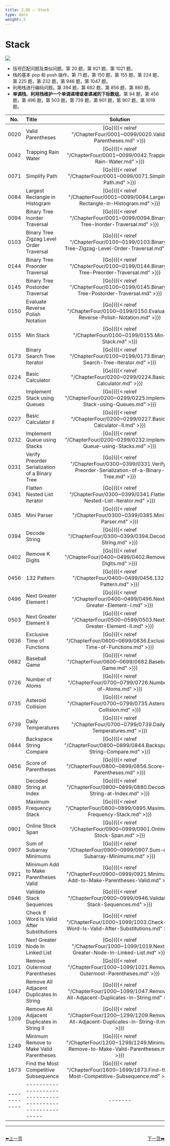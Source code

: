```yaml
---
title: 2.05 ✅ Stack
type: docs
weight: 5
---
```


# Stack

![](https://img.halfrost.com/Leetcode/Stack.png)

- 括号匹配问题及类似问题。第 20 题，第 921 题，第 1021 题。
- 栈的基本 pop 和 push 操作。第 71 题，第 150 题，第 155 题，第 224 题，第 225 题，第 232 题，第 946 题，第 1047 题。
- 利用栈进行编码问题。第 394 题，第 682 题，第 856 题，第 880 题。
- **单调栈**。**利用栈维护一个单调递增或者递减的下标数组**。第 84 题，第 456 题，第 496 题，第 503 题，第 739 题，第 901 题，第 907 题，第 1019 题。



| No.      | Title | Solution | Difficulty | TimeComplexity | SpaceComplexity |Favorite| Acceptance |
|:--------:|:------- | :--------: | :----------: | :----: | :-----: | :-----: |:-----: |
|0020|Valid Parentheses|[Go]({{< relref "/ChapterFour/0001~0099/0020.Valid-Parentheses.md" >}})|Easy| O(log n)| O(1)||40.1%|
|0042|Trapping Rain Water|[Go]({{< relref "/ChapterFour/0001~0099/0042.Trapping-Rain-Water.md" >}})|Hard| O(n)| O(1)|❤️|52.0%|
|0071|Simplify Path|[Go]({{< relref "/ChapterFour/0001~0099/0071.Simplify-Path.md" >}})|Medium| O(n)| O(n)|❤️|35.2%|
|0084|Largest Rectangle in Histogram|[Go]({{< relref "/ChapterFour/0001~0099/0084.Largest-Rectangle-in-Histogram.md" >}})|Hard| O(n)| O(n)|❤️|37.7%|
|0094|Binary Tree Inorder Traversal|[Go]({{< relref "/ChapterFour/0001~0099/0094.Binary-Tree-Inorder-Traversal.md" >}})|Easy| O(n)| O(1)||66.7%|
|0103|Binary Tree Zigzag Level Order Traversal|[Go]({{< relref "/ChapterFour/0100~0199/0103.Binary-Tree-Zigzag-Level-Order-Traversal.md" >}})|Medium| O(n)| O(n)||50.8%|
|0144|Binary Tree Preorder Traversal|[Go]({{< relref "/ChapterFour/0100~0199/0144.Binary-Tree-Preorder-Traversal.md" >}})|Easy| O(n)| O(1)||58.2%|
|0145|Binary Tree Postorder Traversal|[Go]({{< relref "/ChapterFour/0100~0199/0145.Binary-Tree-Postorder-Traversal.md" >}})|Easy| O(n)| O(1)||58.6%|
|0150|Evaluate Reverse Polish Notation|[Go]({{< relref "/ChapterFour/0100~0199/0150.Evaluate-Reverse-Polish-Notation.md" >}})|Medium| O(n)| O(1)||38.6%|
|0155|Min Stack|[Go]({{< relref "/ChapterFour/0100~0199/0155.Min-Stack.md" >}})|Easy| O(n)| O(n)||47.1%|
|0173|Binary Search Tree Iterator|[Go]({{< relref "/ChapterFour/0100~0199/0173.Binary-Search-Tree-Iterator.md" >}})|Medium| O(n)| O(1)||61.1%|
|0224|Basic Calculator|[Go]({{< relref "/ChapterFour/0200~0299/0224.Basic-Calculator.md" >}})|Hard| O(n)| O(n)||38.4%|
|0225|Implement Stack using Queues|[Go]({{< relref "/ChapterFour/0200~0299/0225.Implement-Stack-using-Queues.md" >}})|Easy| O(n)| O(n)||48.3%|
|0227|Basic Calculator II|[Go]({{< relref "/ChapterFour/0200~0299/0227.Basic-Calculator-II.md" >}})|Medium||||39.0%|
|0232|Implement Queue using Stacks|[Go]({{< relref "/ChapterFour/0200~0299/0232.Implement-Queue-using-Stacks.md" >}})|Easy| O(n)| O(n)||53.1%|
|0331|Verify Preorder Serialization of a Binary Tree|[Go]({{< relref "/ChapterFour/0300~0399/0331.Verify-Preorder-Serialization-of-a-Binary-Tree.md" >}})|Medium| O(n)| O(1)||41.3%|
|0341|Flatten Nested List Iterator|[Go]({{< relref "/ChapterFour/0300~0399/0341.Flatten-Nested-List-Iterator.md" >}})|Medium||||56.1%|
|0385|Mini Parser|[Go]({{< relref "/ChapterFour/0300~0399/0385.Mini-Parser.md" >}})|Medium||||34.8%|
|0394|Decode String|[Go]({{< relref "/ChapterFour/0300~0399/0394.Decode-String.md" >}})|Medium| O(n)| O(n)||53.3%|
|0402|Remove K Digits|[Go]({{< relref "/ChapterFour/0400~0499/0402.Remove-K-Digits.md" >}})|Medium| O(n)| O(1)||28.7%|
|0456|132 Pattern|[Go]({{< relref "/ChapterFour/0400~0499/0456.132-Pattern.md" >}})|Medium| O(n)| O(n)||30.8%|
|0496|Next Greater Element I|[Go]({{< relref "/ChapterFour/0400~0499/0496.Next-Greater-Element-I.md" >}})|Easy| O(n)| O(n)||66.2%|
|0503|Next Greater Element II|[Go]({{< relref "/ChapterFour/0500~0599/0503.Next-Greater-Element-II.md" >}})|Medium| O(n)| O(n)||59.1%|
|0636|Exclusive Time of Functions|[Go]({{< relref "/ChapterFour/0600~0699/0636.Exclusive-Time-of-Functions.md" >}})|Medium| O(n)| O(n)||55.6%|
|0682|Baseball Game|[Go]({{< relref "/ChapterFour/0600~0699/0682.Baseball-Game.md" >}})|Easy| O(n)| O(n)||67.7%|
|0726|Number of Atoms|[Go]({{< relref "/ChapterFour/0700~0799/0726.Number-of-Atoms.md" >}})|Hard| O(n)| O(n) |❤️|51.0%|
|0735|Asteroid Collision|[Go]({{< relref "/ChapterFour/0700~0799/0735.Asteroid-Collision.md" >}})|Medium| O(n)| O(n) ||43.4%|
|0739|Daily Temperatures|[Go]({{< relref "/ChapterFour/0700~0799/0739.Daily-Temperatures.md" >}})|Medium| O(n)| O(n) ||65.1%|
|0844|Backspace String Compare|[Go]({{< relref "/ChapterFour/0800~0899/0844.Backspace-String-Compare.md" >}})|Easy| O(n)| O(n) ||47.2%|
|0856|Score of Parentheses|[Go]({{< relref "/ChapterFour/0800~0899/0856.Score-of-Parentheses.md" >}})|Medium| O(n)| O(n)||65.0%|
|0880|Decoded String at Index|[Go]({{< relref "/ChapterFour/0800~0899/0880.Decoded-String-at-Index.md" >}})|Medium| O(n)| O(n)||28.1%|
|0895|Maximum Frequency Stack|[Go]({{< relref "/ChapterFour/0800~0899/0895.Maximum-Frequency-Stack.md" >}})|Hard| O(n)| O(n)  ||63.4%|
|0901|Online Stock Span|[Go]({{< relref "/ChapterFour/0900~0999/0901.Online-Stock-Span.md" >}})|Medium| O(n)| O(n)  ||61.7%|
|0907|Sum of Subarray Minimums|[Go]({{< relref "/ChapterFour/0900~0999/0907.Sum-of-Subarray-Minimums.md" >}})|Medium| O(n)| O(n)|❤️|33.1%|
|0921|Minimum Add to Make Parentheses Valid|[Go]({{< relref "/ChapterFour/0900~0999/0921.Minimum-Add-to-Make-Parentheses-Valid.md" >}})|Medium| O(n)| O(n)||75.1%|
|0946|Validate Stack Sequences|[Go]({{< relref "/ChapterFour/0900~0999/0946.Validate-Stack-Sequences.md" >}})|Medium| O(n)| O(n)||64.5%|
|1003|Check If Word Is Valid After Substitutions|[Go]({{< relref "/ChapterFour/1000~1099/1003.Check-If-Word-Is-Valid-After-Substitutions.md" >}})|Medium| O(n)| O(1)||56.8%|
|1019|Next Greater Node In Linked List|[Go]({{< relref "/ChapterFour/1000~1099/1019.Next-Greater-Node-In-Linked-List.md" >}})|Medium| O(n)| O(1)||58.3%|
|1021|Remove Outermost Parentheses|[Go]({{< relref "/ChapterFour/1000~1099/1021.Remove-Outermost-Parentheses.md" >}})|Easy| O(n)| O(1)||79.2%|
|1047|Remove All Adjacent Duplicates In String|[Go]({{< relref "/ChapterFour/1000~1099/1047.Remove-All-Adjacent-Duplicates-In-String.md" >}})|Easy| O(n)| O(1)||71.6%|
|1209|Remove All Adjacent Duplicates in String II|[Go]({{< relref "/ChapterFour/1200~1299/1209.Remove-All-Adjacent-Duplicates-in-String-II.md" >}})|Medium||||57.4%|
|1249|Minimum Remove to Make Valid Parentheses|[Go]({{< relref "/ChapterFour/1200~1299/1249.Minimum-Remove-to-Make-Valid-Parentheses.md" >}})|Medium||||64.3%|
|1673|Find the Most Competitive Subsequence|[Go]({{< relref "/ChapterFour/1600~1699/1673.Find-the-Most-Competitive-Subsequence.md" >}})|Medium||||45.6%|
|------------|-------------------------------------------------------|-------| ----------------| ---------------|-------------|-------------|-------------|


----------------------------------------------
<div style="display: flex;justify-content: space-between;align-items: center;">
<p><a href="https://books.halfrost.com/leetcode/ChapterTwo/Linked_List/">⬅️上一页</a></p>
<p><a href="https://books.halfrost.com/leetcode/ChapterTwo/Tree/">下一页➡️</a></p>
</div>
